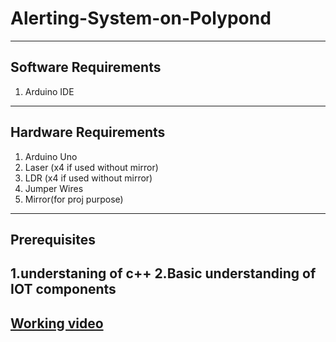 # Alerting-System-on-Polypond
---
## Software Requirements 
1. Arduino IDE
---
## Hardware Requirements
1. Arduino Uno
2. Laser (x4 if used without mirror)
3. LDR (x4 if used without mirror)
4. Jumper Wires
5. Mirror(for proj purpose)
---
## Prerequisites 
1.understaning of c++
2.Basic understanding of IOT components
---
[Working video](https://photos.app.goo.gl/2jhDBYkXBxawVsbt6) 
---
